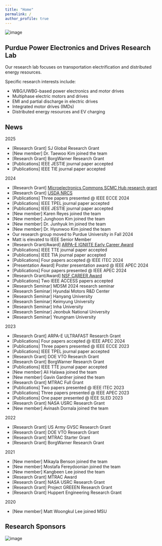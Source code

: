 ```yaml
---
title: "Home"
permalink: /
author_profile: true
---
```

![image](/images/main_logo.png)

Purdue Power Electronics and Drives Research Lab
------
Our research lab focuses on transportation electrification and distributed energy resources.

Specific research interests include:
 - WBG/UWBG-based power electronics and motor drives
 - Multiphase electric motors and drives
 - EMI and partial discharge in electric drives
 - Integrated motor drives (IMDs)
 - Distributed energy resources and EV charging

News
------
2025
- [Research Grant] SJ Global Research Grant
- [New member] Dr. Taewoo Kim joined the team
- [Research Grant] BorgWarner Research Grant
- [Publications] IEEE JESTIE journal paper accepted
- [Publications] IEEE TIE journal paper accepted

2024
- [Research Grant] [Microelectronics Commons SCMC Hub research grant](https://theari.us/projects-awards-coming-to-the-silicon-crossroads-microelectronics-commons/)
- [Research Grant] [USDA NRCS](https://www.canr.msu.edu/news/msu-researcher-receives-grant-to-develop-efficient-irrigation-technology-using-solar-power)
- [Publications] Three papers presented @ IEEE ECCE 2024
- [Publications] IEEE TPEL journal paper accepted
- [Publications] IEEE JESTIE journal paper accepted
- [New member] Karen Reyes joined the team
- [New member] Junghoon Kim joined the team
- [New member] Dr. Junhyuk Im joined the team
- [New member] Dr. Hyunwoo Kim joined the team
- Our research group moved to Purdue University in Fall 2024
- Matt is elevated to IEEE Senior Member
- [Research Grant/Award] [ARPA-E IGNIITE Early Career Award](https://arpa-e.energy.gov/igniite-2024-selectees)
- [Publications] IEEE TTE journal paper accepted
- [Publications] IEEE TIA journal paper accepted
- [Publications] Four papers accepted @ IEEE ITEC 2024
- [Presentation Award] Poster presentation award @ IEEE APEC 2024
- [Publications] Four papers presented @ IEEE APEC 2024
- [Research Grant/Award] [NSF CAREER Award](https://www.nsf.gov/awardsearch/showAward?AWD_ID=2338755)
- [Publications] Two IEEE ACCESS papers accepted
- [Research Seminar] MDSM 2024 research seminar
- [Research Seminar] Hyundai Motors R&D Center
- [Research Seminar] Hanyang University
- [Research Seminar] Keimyung University
- [Research Seminar] Inha University
- [Research Seminar] Jeonbuk National University
- [Research Seminar] Yeungnam University

2023
- [Research Grant] ARPA-E ULTRAFAST Research Grant
- [Publications] Four papers accepted @ IEEE APEC 2024
- [Publications] Three papers presented @ IEEE ECCE 2023
- [Publications] IEEE TPEL journal paper accepted
- [Research Grant] DOE VTO Research Grant
- [Research Grant] BorgWarner Research Grant
- [Publications] IEEE TTE journal paper accepted
- [New member] Ali Halawa joined the team
- [New member] Gavin Gardner joined the team
- [Research Grant] MTRAC Full Grant
- [Publications] Two papers presented @ IEEE ITEC 2023
- [Publications] Three papers presented @ IEEE APEC 2023
- [Publications] One paper presented @ IEEE SLED 2023
- [Research Grant] NASA USRC Research Grant
- [New member] Avinash Dornala joined the team

2022
- [Research Grant] US Army GVSC Research Grant
- [Research Grant] DOE VTO Research Grant
- [Research Grant] MTRAC Starter Grant
- [Research Grant] BorgWarner Research Grant

2021
- [New member] Mikayla Benson joined the team
- [New member] Mostafa Fereydoonian joined the team
- [New member] Kangbeen Lee joined the team
- [Research Grant] MTRAC Award
- [Research Grant] NASA USRC Research Grant
- [Research Grant] Project GREEEN Research Grant
- [Research Grant] Huppert Engineering Research Grant
  
2020
- [New member] Matt Woongkul Lee joined MSU

Research Sponsors
------
![image](/images/sponsors_2024.jpg)
